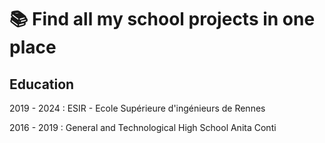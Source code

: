 # 📚 Find all my school projects in one place

## Education
2019 - 2024 : ESIR - Ecole Supérieure d'ingénieurs de Rennes

2016 - 2019 : General and Technological High School Anita Conti
